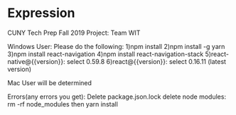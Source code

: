 # Expression
CUNY Tech Prep Fall 2019 Project: Team WIT

Windows User:
Please do the following:
1)npm install
2)npm install -g yarn
3)npm install react-navigation
4)npm install react-navigation-stack
5)react-native@{{version}}: select 0.59.8
6)react@{{version}}: select 0.16.11 (latest version)

Mac User will be determined

Errors(any errors you get):
Delete package.json.lock
delete node modules: rm -rf node_modules
then yarn install
